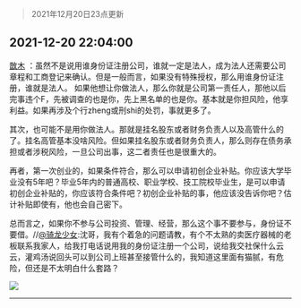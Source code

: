 > 2021年12月20日23点更新
<link rel="stylesheet" href="https://cdn.jsdelivr.net/gh/taotie6/sampleJSON@main/css/photo_show.css">
<meta name="referrer" content="no-referrer" />


 ## 2021-12-20 22:04:00 

 [㪚木](https://www.coolapk.com/feed/32258661?shareKey=NjA1YzhiZGNjZjhkNjFjMDlhYmY~) ：虽然不是说用谁身份证注册公司，谁就一定是法人，成为法人还需要公司章程和工商登记来确认。但是一般而言，如果没有特殊授权，那么用谁身份证注册，谁就是法人。
如果他想让你做法人，那么你就是公司第一责任人，那他以后完事违个F，先被调查的也是你，先上黑名单的也是你。基本就是你担风险<!--break-->，他享利益。如果再涉及个行zheng或刑shi的处罚，事就更多了。

其次，也可能不是用你做法人。那就是挂名股东或者财务负责人以及高管什么的了。挂名高管基本没啥风险。但如果挂名股东或者财务负责人，那么则存在债务承担或者涉税风险，一旦公司出事，这二者责任也是很重大的。

再者，第一次创业的，如果条件符合，那么可以申请初创企业补贴。你应该大学毕业没有5年吧？毕业5年内的普通高校、职业学校、技工院校毕业生，是可以申请初创企业补贴的，你应该符合条件吧？初创企业补贴的事，他应该没告诉你吧？估计补贴即使有，他也会自己密下。

总而言之，如果你不参与公司投资、管理、经营，那么这个事不要参与，身份证不要借。//<a class="feed-link-uname" href="/u/骑龙少女">@骑龙少女</a>:沈哥，我有个着急的问题请教，有个不太熟的卖医疗器械的老板联系我家人，给我打电话说用我的身份证注册一个公司，说给我交社保什么云云，灌鸡汤说回头可以到公司上班甚至接管什么的，我知道这里面有猫腻，有危险，但还是不太明白什么套路？ 

<div class="album">
<img class="img-item" src="http://image.coolapk.com/feed/2021/1220/22/1081091_bb5e25f5_9039_6519_217@232x172.gif" />
</div>

 ------- 

